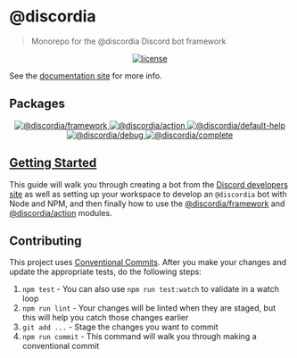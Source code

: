 # @discordia
> Monorepo for the @discordia Discord bot framework


<p align="center">
  <a href="https://github.com/mfasman95/discordia/blob/master/LICENSE">
    <img alt="license" src="https://img.shields.io/github/license/mfasman95/discordia">
  </a>
</p>

See the [documentation site](https://mfasman95.github.io/discordia/) for more info.

## Packages
<p align="center">
  <a href="https://www.npmjs.com/package/@discordia/framework">
    <img alt="@discordia/framework" src="https://img.shields.io/npm/v/@discordia/framework?label=%40discordia%2Fframework">
  </a>
  <a href="https://www.npmjs.com/package/@discordia/action">
    <img alt="@discordia/action" src="https://img.shields.io/npm/v/@discordia/action?label=%40discordia%2Faction">
  </a>
  <a href="https://www.npmjs.com/package/@discordia/default-help">
    <img alt="@discordia/default-help" src="https://img.shields.io/npm/v/@discordia/default-help?label=%40discordia%2Fdefault-help">
  </a>
  <a href="https://www.npmjs.com/package/@discordia/debug">
    <img alt="@discordia/debug" src="https://img.shields.io/npm/v/@discordia/debug?label=%40discordia%2Fdebug">
  </a>
  <a href="https://www.npmjs.com/package/@discordia/complete">
    <img alt="@discordia/complete" src="https://img.shields.io/npm/v/@discordia/complete?label=%40discordia%2Fcomplete">
  </a>
</p>

## [Getting Started](https://mfasman95.github.io/discordia/gs_setup_your_bot)
This guide will walk you through creating a bot from the [Discord developers site](http://discordapp.com/developers/) as well as setting up your workspace to develop an `@discordia` bot with Node and NPM, and then finally how to use the [@discordia/framework](https://mfasman95.github.io/discordia/framework) and [@discordia/action](https://mfasman95.github.io/discordia/action) modules.

## Contributing
This project uses [Conventional Commits](https://www.conventionalcommits.org/en/v1.0.0/). After you make your changes and update the appropriate tests, do the following steps:

1) `npm test` - You can also use `npm run test:watch` to validate in a watch loop
2) `npm run lint` - Your changes will be linted when they are staged, but this will help you catch those changes earlier
3) `git add ...` - Stage the changes you want to commit
4) `npm run commit` - This command will walk you through making a conventional commit
